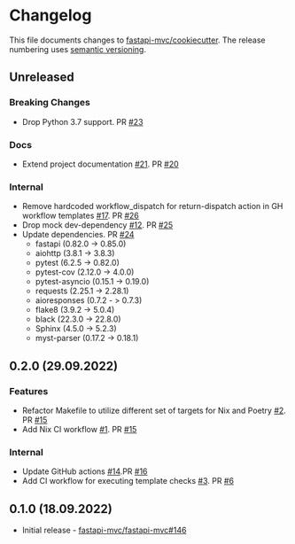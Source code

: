 # Changelog

This file documents changes to [fastapi-mvc/cookiecutter](https://github.com/fastapi-mvc/cookiecutter). The release numbering uses [semantic versioning](http://semver.org).

## Unreleased

### Breaking Changes

* Drop Python 3.7 support. PR [#23](https://github.com/fastapi-mvc/cookiecutter/pull/23)

### Docs

* Extend project documentation [#21](https://github.com/fastapi-mvc/cookiecutter/issues/21). PR [#20](https://github.com/fastapi-mvc/cookiecutter/pull/20)

### Internal

* Remove hardcoded workflow_dispatch for return-dispatch action in GH workflow templates [#17](https://github.com/fastapi-mvc/cookiecutter/issues/17). PR [#26](https://github.com/fastapi-mvc/cookiecutter/pull/26)
* Drop mock dev-dependency [#12](https://github.com/fastapi-mvc/cookiecutter/issues/12). PR [#25](https://github.com/fastapi-mvc/cookiecutter/pull/25)
* Update dependencies. PR [#24](https://github.com/fastapi-mvc/cookiecutter/pull/24)
  * fastapi (0.82.0 -> 0.85.0)
  * aiohttp (3.8.1 -> 3.8.3)
  * pytest (6.2.5 -> 0.82.0)
  * pytest-cov (2.12.0 -> 4.0.0)
  * pytest-asyncio (0.15.1 -> 0.19.0)
  * requests (2.25.1 -> 2.28.1)
  * aioresponses (0.7.2 - > 0.7.3)
  * flake8 (3.9.2 -> 5.0.4)
  * black (22.3.0 -> 22.8.0)
  * Sphinx (4.5.0 -> 5.2.3)
  * myst-parser (0.17.2 -> 0.18.1)

## 0.2.0 (29.09.2022)

### Features

* Refactor Makefile to utilize different set of targets for Nix and Poetry [#2](https://github.com/fastapi-mvc/cookiecutter/issues/2). PR [#15](https://github.com/fastapi-mvc/cookiecutter/pull/15)
* Add Nix CI workflow [#1](https://github.com/fastapi-mvc/cookiecutter/issues/1). PR [#15](https://github.com/fastapi-mvc/cookiecutter/pull/15)

### Internal

* Update GitHub actions [#14](https://github.com/fastapi-mvc/cookiecutter/issues/14).PR [#16](https://github.com/fastapi-mvc/cookiecutter/pull/16)
* Add CI workflow for executing template checks [#3](https://github.com/fastapi-mvc/cookiecutter/issues/3). PR [#6](https://github.com/fastapi-mvc/cookiecutter/pull/6)

## 0.1.0 (18.09.2022)

* Initial release - [fastapi-mvc/fastapi-mvc#146](https://github.com/fastapi-mvc/fastapi-mvc/issues/146)
